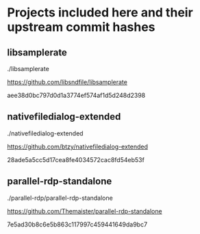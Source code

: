 # Projects included here and their upstream commit hashes

## libsamplerate

./libsamplerate

https://github.com/libsndfile/libsamplerate

aee38d0bc797d0d1a3774ef574af1d5d248d2398

## nativefiledialog-extended
./nativefiledialog-extended

https://github.com/btzy/nativefiledialog-extended

28ade5a5cc5d17cea8fe4034572cac8fd54eb53f

## parallel-rdp-standalone
./parallel-rdp/parallel-rdp-standalone

https://github.com/Themaister/parallel-rdp-standalone

7e5ad30b8c6e5b863c117997c459441649da9bc7
